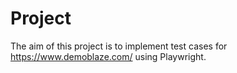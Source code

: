 # Project
The aim of this project is to implement test cases for https://www.demoblaze.com/ using Playwright.
